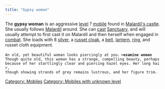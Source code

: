 ```yaml
---
title: "Gypsy woman"
---
```


The **gypsy woman** is an aggressive [level](level "wikilink") ?
[mobile](mobile "wikilink") found in [Malardil's
castle](Malardil's_castle "wikilink"). She usually follows
[Malardil](Malardil "wikilink") around. She can [cast](cast "wikilink")
[Sanctuary](Sanctuary "wikilink"), and will usually attempt to first
cast it on Malardil and then herself when engaged in
[combat](combat "wikilink"). She loads with 8
[silver](silver "wikilink"), a [russet cloak](russet_cloak "wikilink"),
a [belt](plain_leather_belt "wikilink"), [lantern](lantern "wikilink"),
[ring](ring "wikilink"), and russet cloth equipment.

`An old, yet beautiful woman looks piercingly at you.`
`>`**`examine woman`**
`Though quite old, this woman has a strange, compelling beauty, perhaps`
`because of her startlingly clear and piercing hazel eyes. Her long hair,`
`though showing strands of grey remains lustrous, and her figure trim.`

[Category: Mobiles](Category:_Mobiles "wikilink") [Category: Mobiles
with unknown level](Category:_Mobiles_with_unknown_level "wikilink")